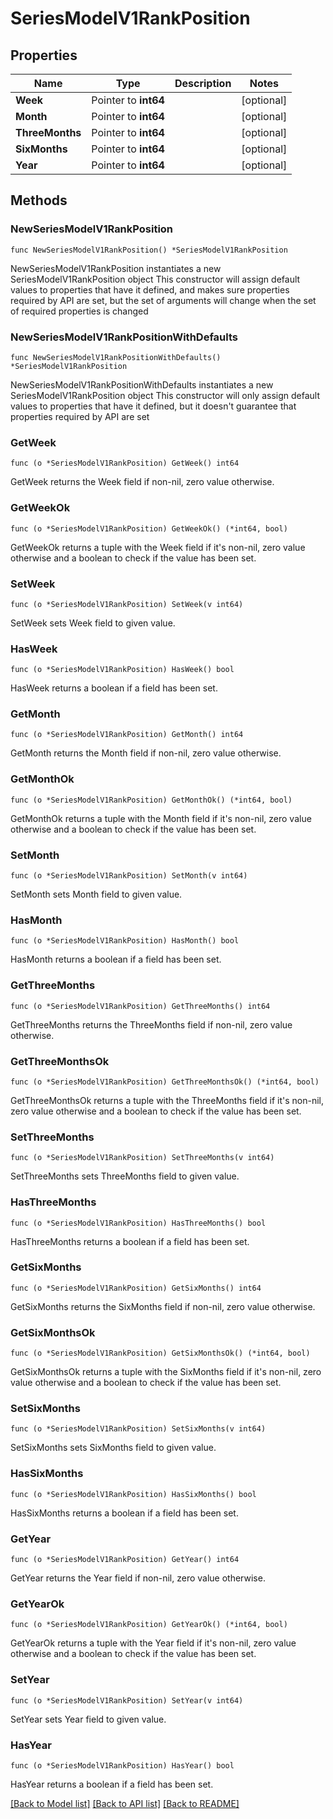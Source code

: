 # SeriesModelV1RankPosition

## Properties

Name | Type | Description | Notes
------------ | ------------- | ------------- | -------------
**Week** | Pointer to **int64** |  | [optional] 
**Month** | Pointer to **int64** |  | [optional] 
**ThreeMonths** | Pointer to **int64** |  | [optional] 
**SixMonths** | Pointer to **int64** |  | [optional] 
**Year** | Pointer to **int64** |  | [optional] 

## Methods

### NewSeriesModelV1RankPosition

`func NewSeriesModelV1RankPosition() *SeriesModelV1RankPosition`

NewSeriesModelV1RankPosition instantiates a new SeriesModelV1RankPosition object
This constructor will assign default values to properties that have it defined,
and makes sure properties required by API are set, but the set of arguments
will change when the set of required properties is changed

### NewSeriesModelV1RankPositionWithDefaults

`func NewSeriesModelV1RankPositionWithDefaults() *SeriesModelV1RankPosition`

NewSeriesModelV1RankPositionWithDefaults instantiates a new SeriesModelV1RankPosition object
This constructor will only assign default values to properties that have it defined,
but it doesn't guarantee that properties required by API are set

### GetWeek

`func (o *SeriesModelV1RankPosition) GetWeek() int64`

GetWeek returns the Week field if non-nil, zero value otherwise.

### GetWeekOk

`func (o *SeriesModelV1RankPosition) GetWeekOk() (*int64, bool)`

GetWeekOk returns a tuple with the Week field if it's non-nil, zero value otherwise
and a boolean to check if the value has been set.

### SetWeek

`func (o *SeriesModelV1RankPosition) SetWeek(v int64)`

SetWeek sets Week field to given value.

### HasWeek

`func (o *SeriesModelV1RankPosition) HasWeek() bool`

HasWeek returns a boolean if a field has been set.

### GetMonth

`func (o *SeriesModelV1RankPosition) GetMonth() int64`

GetMonth returns the Month field if non-nil, zero value otherwise.

### GetMonthOk

`func (o *SeriesModelV1RankPosition) GetMonthOk() (*int64, bool)`

GetMonthOk returns a tuple with the Month field if it's non-nil, zero value otherwise
and a boolean to check if the value has been set.

### SetMonth

`func (o *SeriesModelV1RankPosition) SetMonth(v int64)`

SetMonth sets Month field to given value.

### HasMonth

`func (o *SeriesModelV1RankPosition) HasMonth() bool`

HasMonth returns a boolean if a field has been set.

### GetThreeMonths

`func (o *SeriesModelV1RankPosition) GetThreeMonths() int64`

GetThreeMonths returns the ThreeMonths field if non-nil, zero value otherwise.

### GetThreeMonthsOk

`func (o *SeriesModelV1RankPosition) GetThreeMonthsOk() (*int64, bool)`

GetThreeMonthsOk returns a tuple with the ThreeMonths field if it's non-nil, zero value otherwise
and a boolean to check if the value has been set.

### SetThreeMonths

`func (o *SeriesModelV1RankPosition) SetThreeMonths(v int64)`

SetThreeMonths sets ThreeMonths field to given value.

### HasThreeMonths

`func (o *SeriesModelV1RankPosition) HasThreeMonths() bool`

HasThreeMonths returns a boolean if a field has been set.

### GetSixMonths

`func (o *SeriesModelV1RankPosition) GetSixMonths() int64`

GetSixMonths returns the SixMonths field if non-nil, zero value otherwise.

### GetSixMonthsOk

`func (o *SeriesModelV1RankPosition) GetSixMonthsOk() (*int64, bool)`

GetSixMonthsOk returns a tuple with the SixMonths field if it's non-nil, zero value otherwise
and a boolean to check if the value has been set.

### SetSixMonths

`func (o *SeriesModelV1RankPosition) SetSixMonths(v int64)`

SetSixMonths sets SixMonths field to given value.

### HasSixMonths

`func (o *SeriesModelV1RankPosition) HasSixMonths() bool`

HasSixMonths returns a boolean if a field has been set.

### GetYear

`func (o *SeriesModelV1RankPosition) GetYear() int64`

GetYear returns the Year field if non-nil, zero value otherwise.

### GetYearOk

`func (o *SeriesModelV1RankPosition) GetYearOk() (*int64, bool)`

GetYearOk returns a tuple with the Year field if it's non-nil, zero value otherwise
and a boolean to check if the value has been set.

### SetYear

`func (o *SeriesModelV1RankPosition) SetYear(v int64)`

SetYear sets Year field to given value.

### HasYear

`func (o *SeriesModelV1RankPosition) HasYear() bool`

HasYear returns a boolean if a field has been set.


[[Back to Model list]](../README.md#documentation-for-models) [[Back to API list]](../README.md#documentation-for-api-endpoints) [[Back to README]](../README.md)


